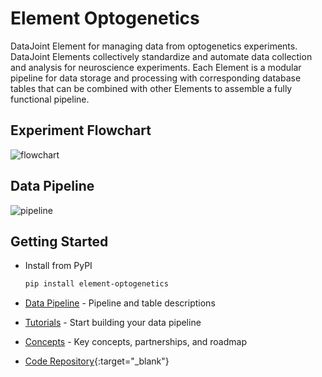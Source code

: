 # Element Optogenetics

DataJoint Element for managing data from optogenetics experiments. DataJoint Elements 
collectively standardize and automate data collection and analysis for neuroscience 
experiments.  Each Element is a modular pipeline for data storage and processing with 
corresponding database tables that can be combined with other Elements to assemble a 
fully functional pipeline.

## Experiment Flowchart

![flowchart](https://raw.githubusercontent.com/datajoint/element-optogenetics/main/images/flowchart.svg)

## Data Pipeline

![pipeline](https://raw.githubusercontent.com/datajoint/element-optogenetics/main/images/pipeline.svg)

## Getting Started

+ Install from PyPI

     ```bash
     pip install element-optogenetics
     ```

+ [Data Pipeline](./pipeline.md) - Pipeline and table descriptions

+ [Tutorials](./tutorials/index.md) - Start building your data pipeline

+ [Concepts](./concepts.md) - Key concepts, partnerships, and roadmap

+ [Code Repository](https://github.com/datajoint/element-optogenetics/){:target="_blank"}
